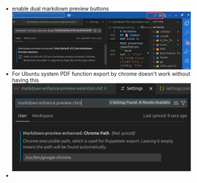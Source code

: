 - enable dual markdown preview buttons![disable default markdown preview](assets/hide%20default%20cs%20code%20markdown%20preview.png)
- For Ubuntu system PDF function export by chrome doesn't work without having this![](assets/Pasted%20image%2020250713135604.png)
- 